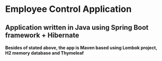 # Employee Control Application
## Application written in Java using Spring Boot framework + Hibernate
#### Besides of stated above, the app is Maven based using Lombok project, H2 memory database and Thymeleaf
